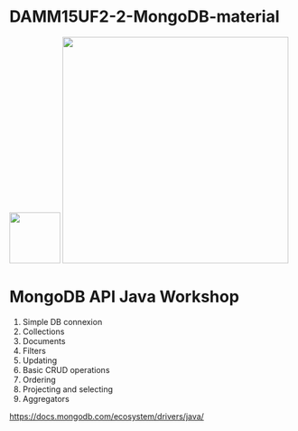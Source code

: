 # DAMM15UF2-2-MongoDB-material

<img src="https://upload.wikimedia.org/wikipedia/en/3/30/Java_programming_language_logo.svg" width="90" >

<img src="https://webassets.mongodb.com/_com_assets/cms/mongodb-logo-rgb-j6w271g1xn.jpg" width="400" >



<h1>MongoDB API Java Workshop</h1>
<ol>
<li> Simple DB connexion</li>
<li> Collections </li>
<li> Documents </li>
<li> Filters </li>
<li> Updating</li>
<li> Basic CRUD operations</li>
<li> Ordering</li>
<li> Projecting and selecting</li>
<li> Aggregators</li>

</ol>


https://docs.mongodb.com/ecosystem/drivers/java/